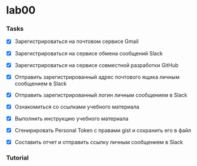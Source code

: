 # lab00
### Tasks
- [x] Зарегистрироваться на почтовом сервисе Gmail

- [x] Зарегистрироваться на сервисе обмена сообщений Slack
- [x] Зарегистрироваться на сервисе совместной разработки GitHub
- [x] Отправить зарегистрированный адрес почтового ящика личным сообщением в Slack
- [x] Отправить зарегистрированный логин личным сообщением в Slack
- [x] Ознакомиться со ссылками учебного материала
- [x] Выполнить инструкцию учебного материала
- [x] Сгенирировать Personal Token с правами gist и сохранить его в файл
- [x] Составить отчет и отправить ссылку личным сообщением в Slack
### Tutorial
